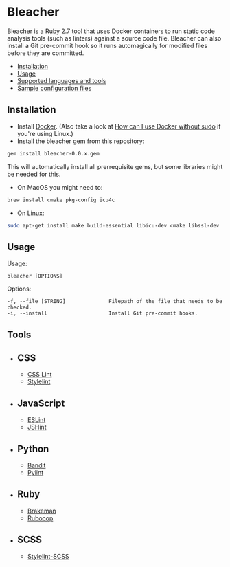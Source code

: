 # Bleacher

Bleacher is a Ruby 2.7 tool that uses Docker containers to run static code analysis tools (such as linters) against a source code file. Bleacher can also install a Git pre-commit hook so it runs automagically for modified files before they are committed.
* [Installation](#installation)
* [Usage](#usage)
* [Supported languages and tools](#tools)
* [Sample configuration files](https://github.com/luisgflores/bleacher/tree/main/sample_configuration_files)


## Installation

- Install [Docker](https://www.docker.com/products/docker-desktop). (Also take a look at [How can I use Docker without sudo](https://askubuntu.com/questions/477551/how-can-i-use-docker-without-sudo) if you're using Linux.)
- Install the bleacher gem from this repository:

```bash
gem install bleacher-0.0.x.gem
```
This will automatically install all prerrequisite gems, but some libraries might be needed for this.

- On MacOS you might need to:
```bash 
brew install cmake pkg-config icu4c
```
- On Linux:
```bash
sudo apt-get install make build-essential libicu-dev cmake libssl-dev
```
## Usage

Usage:

    bleacher [OPTIONS]

Options:

    -f, --file [STRING]              Filepath of the file that needs to be checked.
    -i, --install                    Install Git pre-commit hooks.

## Tools

- CSS
  -
  - [CSS Lint](http://csslint.net/)
  - [Stylelint](https://stylelint.io/)
- JavaScript
  -
  - [ESLint](https://eslint.org/)
  - [JSHint](https://jshint.com/)
- Python
  -
  - [Bandit](https://github.com/PyCQA/bandit)
  - [Pylint](https://www.pylint.org/)
- Ruby
  -
  - [Brakeman](https://brakemanscanner.org/)
  - [Rubocop](https://rubocop.org/)
- SCSS
  -
  - [Stylelint-SCSS](https://github.com/kristerkari/stylelint-scss)
